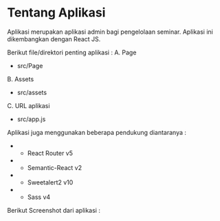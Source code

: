 # Tentang Aplikasi

Aplikasi merupakan aplikasi admin bagi pengelolaan seminar. Aplikasi ini dikembangkan dengan React JS.

Berikut file/direktori penting aplikasi :
A. Page

* src/Page

B. Assets

* src/assets

C. URL aplikasi

* src/app.js

Aplikasi juga menggunakan beberapa pendukung diantaranya :

* - React Router v5

* - Semantic-React v2

* - Sweetalert2 v10

* - Sass v4

Berikut Screenshot dari aplikasi :
